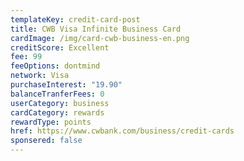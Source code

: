 ```yaml
---
templateKey: credit-card-post
title: CWB Visa Infinite Business Card
cardImage: /img/card-cwb-business-en.png
creditScore: Excellent
fee: 99
feeOptions: dontmind
network: Visa
purchaseInterest: "19.90"
balanceTranferFees: 0
userCategory: business
cardCategory: rewards
rewardType: points
href: https://www.cwbank.com/business/credit-cards
sponsered: false
---
```

